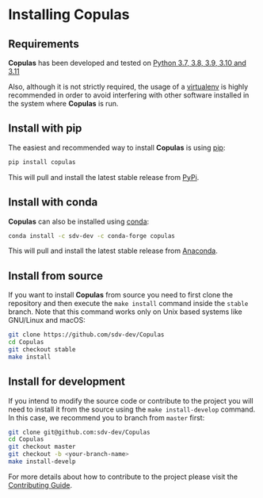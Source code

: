 # Installing Copulas

## Requirements

**Copulas** has been developed and tested on
[Python 3.7, 3.8, 3.9, 3.10 and 3.11](https://www.python.org/downloads/)

Also, although it is not strictly required, the usage of a [virtualenv](
https://virtualenv.pypa.io/en/latest/) is highly recommended in order to avoid
interfering with other software installed in the system where **Copulas** is run.

## Install with pip

The easiest and recommended way to install **Copulas** is using [pip](
https://pip.pypa.io/en/stable/):

```bash
pip install copulas
```

This will pull and install the latest stable release from [PyPi](https://pypi.org/).

## Install with conda

**Copulas** can also be installed using [conda](https://docs.conda.io/en/latest/):

```bash
conda install -c sdv-dev -c conda-forge copulas
```

This will pull and install the latest stable release from [Anaconda](https://anaconda.org/).

## Install from source

If you want to install **Copulas** from source you need to first clone the repository
and then execute the `make install` command inside the `stable` branch. Note that this
command works only on Unix based systems like GNU/Linux and macOS:

```bash
git clone https://github.com/sdv-dev/Copulas
cd Copulas
git checkout stable
make install
```

## Install for development

If you intend to modify the source code or contribute to the project you will need to
install it from the source using the `make install-develop` command. In this case, we
recommend you to branch from `master` first:

```bash
git clone git@github.com:sdv-dev/Copulas
cd Copulas
git checkout master
git checkout -b <your-branch-name>
make install-develp
```

For more details about how to contribute to the project please visit the [Contributing Guide](
CONTRIBUTING.rst).
